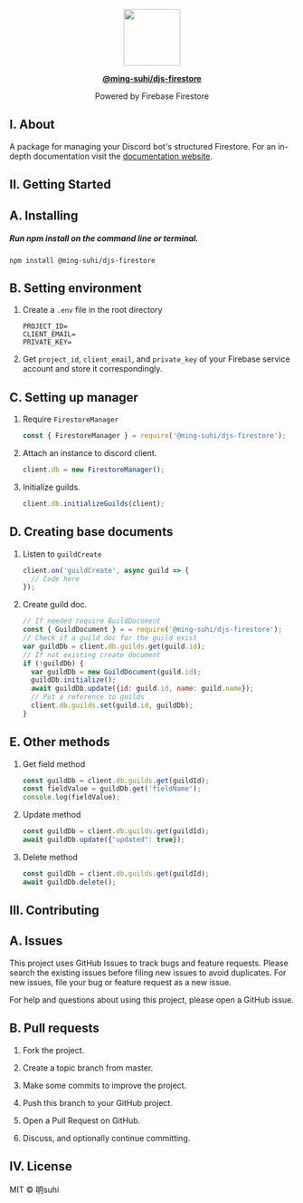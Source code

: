 <p align="center">
  <img src="https://raw.githubusercontent.com/ming-suhi/ming-suhi/master/djs-firestore.svg" width="100" align="center" />
</p>

<p align="center">
  <a href="https://github.com/ming-suhi/djs-firestore" target="_blank">
    <strong>@ming-suhi/djs-firestore</strong>
  </a>
</p>

<p align="center">Powered by Firebase Firestore</p>


## I. About
A package for managing your Discord bot's structured Firestore. For an in-depth documentation visit the <a href="https://ming-suhi.github.io/djs-firestore/" target="_blank">documentation website</a>. 


## II. Getting Started

## A. Installing

##### Run npm install on the command line or terminal.
```
npm install @ming-suhi/djs-firestore
```


## B. Setting environment

1. Create a `.env` file in the root directory

    ```
    PROJECT_ID=
    CLIENT_EMAIL=
    PRIVATE_KEY=
    ```

2. Get `project_id`, `client_email`, and `private_key` of your Firebase service account and store it correspondingly.

## C. Setting up manager

1. Require `FirestoreManager`
    ```js
    const { FirestoreManager } = require('@ming-suhi/djs-firestore');
    ```

2. Attach an instance to discord client.
    ```js
    client.db = new FirestoreManager();
    ```

3. Initialize guilds.
    ```js
    client.db.initializeGuilds(client);
    ```

## D. Creating base documents

1. Listen to `guildCreate`
    ```js
    client.on('guildCreate', async guild => {
      // Code here
    });
    ```

2. Create guild doc.
    ```js
    // If needed require GuildDocument
    const { GuildDocument } = = require('@ming-suhi/djs-firestore');
    // Check if a guild doc for the guild exist
    var guildDb = client.db.guilds.get(guild.id);
    // If not existing create document
    if (!guildDb) {
      var guildDb = new GuildDocument(guild.id);
      guildDb.initialize();
      await guildDb.update({id: guild.id, name: guild.name});
      // Put a reference to guilds
      client.db.guilds.set(guild.id, guildDb);
    }
    ```

## E. Other methods

1. Get field method
    ```js
    const guildDb = client.db.guilds.get(guildId);
    const fieldValue = guildDb.get('fieldName');
    console.log(fieldValue);
    ```

2. Update method
    ```js
    const guildDb = client.db.guilds.get(guildId);
    await guildDb.update({"updated": true});
    ```

3. Delete method
    ```js
    const guildDb = client.db.guilds.get(guildId);
    await guildDb.delete();
    ```


## III. Contributing
## A. Issues
This project uses GitHub Issues to track bugs and feature requests. Please search the existing issues before filing new issues to avoid duplicates. For new issues, file your bug or feature request as a new issue.

For help and questions about using this project, please open a GitHub issue.

## B. Pull requests

1. Fork the project.

2. Create a topic branch from master.

3. Make some commits to improve the project.

4. Push this branch to your GitHub project.

5. Open a Pull Request on GitHub.

6. Discuss, and optionally continue committing.


## IV. License
MIT © 明suhi